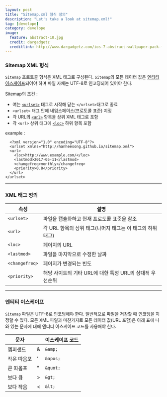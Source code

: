 ```yaml
---
layout: post
title: "Sitemap.xml 형식 정의"
description: "Let's take a look at sitemap.xml!"
tag: [develope]
category: develope
image:
  feature: abstract-10.jpg
  credit: dargadgetz
  creditlink: http://www.dargadgetz.com/ios-7-abstract-wallpaper-pack-for-iphone-5-and-ipod-touch-retina/
---
```

### Sitemap XML 형식
`Sitemap` 프로토콜 형식은 XML 태그로 구성된다.
`Sitemap`의 모든 데이터 값은 [엔티티 이스케이프](#escaping)되어야 하며 파일 자체는 UTF-8로 인코딩되어 있어야 한다.

Sitemap의 조건
:
  * 여는 [`<urlset>`](#urlset) 태그로 시작해 닫는 `</urlset>`태그로 종료
  * `<urlset>` 태그 안에 네임스페이스(프로토콜 표준) 지정
  * 각  URL의 [`<url>`](#url) 항목을 상위 XML 태그로 포함
  * 각 `<url>` 상위 태그에 [`<loc>`](#loc) 하위 항목 포함

example
:
  ~~~[html]
    <?xml version="1.0" encoding="UTF-8"?>
    <urlset xmlns="http://hanheesong.github.io/sitemap.xml">
    <url>
      <loc>http://www.example.com/</loc>
      <lastmod>2017-05-11</lastmod>
      <changefreq>monthly</changefreq>
      <priority>0.8</priority>
    </url>
  </urlset>
  ~~~
---
### XML 태그 정의

| 속성   | 설명  |
| ----- | ---- |
| `<urlset>`<a id="urlset"></a>  | 파일을 캡슐화하고 현재 프로토콜 표준을 참조  |
| `<url>`<a id="url"></a>  | 각 URL 항목의 상위 태그(나머지 태그는 이 태그의 하위 태그)  |
| `<loc>`<a id="loc"></a>  | 페이지의 URL  |
| `<lastmod>`|파일을 마지막으로 수정한 날짜|
| `<changefreq>`| 페이지가 변경되는 빈도|
| `<priority>`| 해당 사이트의 기타 URL에 대한 특정 URL의 상대적 우선순위

---

### 엔티티 이스케이프 <a id="escaping"></a>
`Sitemap` 파일은 UTF-8로 인코딩해야 한다. 일반적으로 파일을 저장할 때 인코딩을 지정할 수 있다.
모든 XML 파일과 마찬가지로 모든 데이터 값(URL 포함)은 아래 표에 나와 있는 문자에 대해 엔티티 이스케이프 코드를 사용해야 한다.

|문자 |  |이스케이프 코드|
|--|--|-----------|
|엠퍼샌드|&|`&amp;`|
|작은 따옴포|'|`&apos;`|
|큰 따옴포|"|`&quot;`|
|보다 큼|>|`&gt;`|
|보다 작음|<|`&lt;`|
